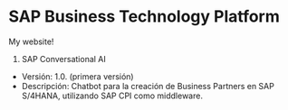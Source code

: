 # SAP Business Technology Platform
My website!

1. SAP Conversational AI
- Versión: 1.0. (primera versión)
- Descripción: Chatbot para la creación de Business Partners en SAP S/4HANA, utilizando SAP CPI como middleware. 
